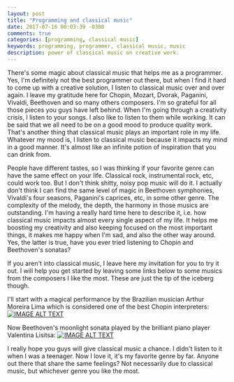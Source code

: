 ```yaml
---
layout: post
title: "Programming and classical music"
date: 2017-07-16 00:03:39 -0300
comments: true
categories: [programming, classical music]
keywords: programming, programmer, classical music, music
description: power of classical music on creative work.
---
```


There's some magic about classical music that helps me as a programmer.
Yes, I'm definitely not the best programmer out there, but when I find it hard
to come up with a creative solution, I listen to classical music over and over
again.
I leave my gratitude here for Chopin, Mozart, Dvorak, Paganini, Vivaldi,
Beethoven and so many others composers. I'm so grateful for all those pieces
you guys have left behind.
When I'm going through a creativity crisis, I listen to your songs. I also
like to listen to them while working. It can be said that we all need to be
on a good mood to produce quality work. That's another thing that classical
music plays an important role in my life. Whatever my mood is, I listen to
classical music because it impacts my mind in a good manner. It's almost like
an infinite potion of inspiration that you can drink from.

People have different tastes, so I was thinking if your favorite genre can
have the same effect on your life. Classical rock, instrumental rock, etc,
could work too. But I don't think shitty, noisy pop music will do it.
I actually don't think I can find the same level of magic in Beethoven
symphonies, Vivaldi's four seasons, Paganini's caprices, etc, in some other
genre. The complexity of the melody, the depth, the harmony in those musics are
outstanding. I'm having a really hard time here to describe it, i.e. how
classical music impacts almost every single aspect of my life. It helps me
boosting my creativity and also keeping focused on the most important things,
it makes me happy when I'm sad, and also the other way around. Yes, the
latter is true, have you ever tried listening to Chopin and Beethoven's
sonatas?

If you aren't into classical music, I leave here my invitation for you to try
it out. I will help you get started by leaving some links below to some musics
from the composers I like the most. These are just the tip of the iceberg
though.

I'll start with a magical performance by the Brazilian musician Arthur Moreira
Lima which is considered one of the best Chopin interpreters:
[![IMAGE ALT TEXT](http://img.youtube.com/vi/QmF2F8YBU3E/0.jpg)](http://www.youtube.com/watch?v=QmF2F8YBU3E "Click to watch")

Now Beethoven's moonlight sonata played by the brilliant piano player Valentina
Lisitsa:
[![IMAGE ALT TEXT](http://img.youtube.com/vi/zucBfXpCA6s/0.jpg)](http://www.youtube.com/watch?v=zucBfXpCA6s "Click to watch")


I really hope you guys will give classical music a chance. I didn't listen to
it when I was a teenager. Now I love it, it's my favorite genre by far. Anyone
out there that share the same feelings? Not necessarily due to classical music,
but whichever genre you like the most.

